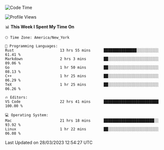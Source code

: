 <!--START_SECTION:waka-->
![Code Time](http://img.shields.io/badge/Code%20Time-260%20hrs%2034%20mins-blue)

![Profile Views](http://img.shields.io/badge/Profile%20Views-27-blue)

📊 **This Week I Spent My Time On** 

```text
🕑︎ Time Zone: America/New_York

💬 Programming Languages: 
Rust                     13 hrs 55 mins      ███████████████░░░░░░░░░░   61.41 % 
Markdown                 2 hrs 3 mins        ██░░░░░░░░░░░░░░░░░░░░░░░   09.06 % 
Go                       1 hr 50 mins        ██░░░░░░░░░░░░░░░░░░░░░░░   08.13 % 
C++                      1 hr 25 mins        ██░░░░░░░░░░░░░░░░░░░░░░░   06.29 % 
TeX                      1 hr 25 mins        ██░░░░░░░░░░░░░░░░░░░░░░░   06.26 % 

🔥 Editors: 
VS Code                  22 hrs 41 mins      █████████████████████████   100.00 % 

💻 Operating System: 
Mac                      21 hrs 18 mins      ███████████████████████░░   93.92 % 
Linux                    1 hr 22 mins        ██░░░░░░░░░░░░░░░░░░░░░░░   06.08 % 
```


 Last Updated on 28/03/2023 12:54:27 UTC
<!--END_SECTION:waka-->

